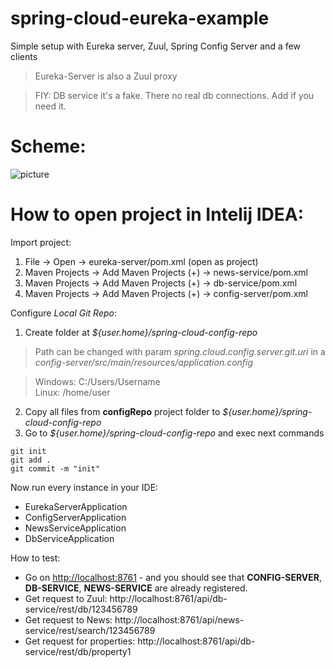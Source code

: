 # spring-cloud-eureka-example
Simple setup with Eureka server, Zuul, Spring Config Server and a few clients
> Eureka-Server is also a Zuul proxy

> FIY: DB service it's a fake. There no real db connections. Add if you need it.

# Scheme:

![picture](https://image.ibb.co/jAZ0no/12323.png)

# How to open project in Intelij IDEA:

Import project:
1) File -> Open -> eureka-server/pom.xml (open as project)
2) Maven Projects -> Add Maven Projects (+) -> news-service/pom.xml
3) Maven Projects -> Add Maven Projects (+) -> db-service/pom.xml
4) Maven Projects -> Add Maven Projects (+) -> config-server/pom.xml

Configure *Local Git Repo*:
1) Create folder at *${user.home}/spring-cloud-config-repo* 
> Path can be changed with param *spring.cloud.config.server.git.uri* in a *config-server/src/main/resources/application.config*

> Windows: C:/Users/Username     
> Linux: /home/user

2) Copy all files from **configRepo** project folder to *${user.home}/spring-cloud-config-repo*
3) Go to *${user.home}/spring-cloud-config-repo* and exec next commands
```console
git init
git add .
git commit -m "init"
```

Now run every instance in your IDE:
* EurekaServerApplication
* ConfigServerApplication
* NewsServiceApplication
* DbServiceApplication

How to test:
* Go on [http://localhost:8761](http://localhost:8761) - and you should see that **CONFIG-SERVER**, **DB-SERVICE**, **NEWS-SERVICE** are already registered.
* Get request to Zuul: http://localhost:8761/api/db-service/rest/db/123456789
* Get request to News: http://localhost:8761/api/news-service/rest/search/123456789
* Get request for properties: http://localhost:8761/api/db-service/rest/db/property1

